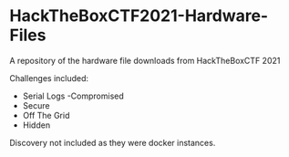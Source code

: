 # HackTheBoxCTF2021-Hardware-Files
A repository of the hardware file downloads from HackTheBoxCTF 2021 

Challenges included:
- Serial Logs
-Compromised 
- Secure
- Off The Grid
- Hidden

Discovery not included as they were docker instances.
